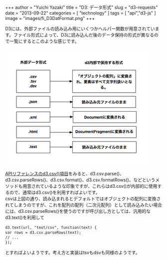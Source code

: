 +++
author = "Yuichi Yazaki"
title = "D3: データ形式"
slug = "d3-requests"
date = "2013-09-22"
categories = [
    "technology"
]
tags = [
    "api","d3-js"
]
image = "images/fi_D3DatFormat.png"
+++

D3には、外部ファイルの読み込み用にいくつかヘルパー関数が用意されています。ファイル形式によって、D3に読み込んだ後のデータ保持の形式が異なるので一覧にするとこのような感じです。

![d3Requests](images/d3Requests.png)

[APIリファレンスのd3.csv()項目](https://github.com/mbostock/d3/wiki/CSV)をみると、d3.csv.parse()、d3.csv.parseRows()、d3.csv.format()、d3.csv.formatRows()、などというメソッドも用意されているような印象ですが、これらはd3.csv()が内部的に使用するので、通常はd3.csv()を利用すればよいです。  
csvは上図の通り、読み込まれるとデフォルトではオブジェクトの配列に変換されてしまうのですが、これを配列の配列（二次元配列）として読み込みたい場合には、d3.csv.parseRows()を使うのですが呼び出し方としては、汎用的なd3.text()を利用して

```
d3.text(url, "text/csv", function(text) {
var rows = d3.csv.parseRows(text);
// ...
});
```

とすればよいようです。考え方と実装はtsvもdsvも同様のようです。
